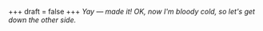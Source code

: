 
+++
draft = false
+++
_Yay &mdash; made it! OK, now I'm bloody cold, so let's get down the other side._

